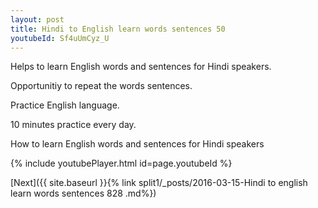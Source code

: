 ```yaml
---
layout: post
title: Hindi to English learn words sentences 50 
youtubeId: Sf4uUmCyz_U
---
```

 
 
Helps to learn English words and sentences for Hindi speakers.

Opportunitiy to repeat the words sentences. 

Practice English language. 
 
10 minutes practice every day. 
 
How to learn English words and sentences for Hindi speakers 
 
{% include youtubePlayer.html id=page.youtubeId %}
 
 
[Next]({{ site.baseurl }}{% link  split1/_posts/2016-03-15-Hindi to english learn words sentences 828 .md%})
 

